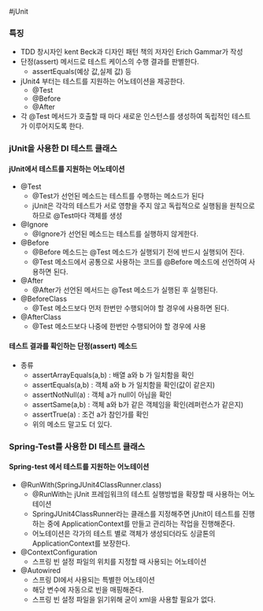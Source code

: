 #jUnit
### 특징
  * TDD 창시자인 kent Beck과 디자인 패턴 책의 저자인 Erich Gammar가 작성
  * 단정(assert) 메서드로 테스트 케이스의 수행 결과를 판별한다.
    * assertEquals(예상 값,실제 값) 등
  * jUnit4 부터는 테스트를 지원하는 어노테이션을 제공한다.
    * @Test
    * @Before
    * @After
  * 각 @Test 메서드가 호출할 때 마다 새로운 인스턴스를 생성하여 독립적인 테스트가 이루어지도록 한다.

### jUnit을 사용한 DI 테스트 클래스
#### jUnit에서 테스트를 지원하는 어노테이션
  * @Test
    * @Test가 선언된 메소드는 테스트를 수행하는 메소드가 된다
    * jUnit은 각각의 테스트가 서로 영향을 주지 않고 독립적으로 실행됨을 원칙으로 하므로 @Test마다 객체를 생성
  * @Ignore
    * @Ignore가 선언된 메소드는 테스트를 실행하지 않게한다.
  * @Before
    * @Before 메소드는 @Test 메소드가 실행되기 전에 반드시 실행되어 진다.
    * @Test 메소드에서 공통으로 사용하는 코드를 @Before 메소드에 선언하여 사용하면 된다.
  * @After
    * @After가 선언된 메서드는 @Test 메소드가 실행된 후 실행된다.
  * @BeforeClass
    * @Test 메소드보다 먼저 한번만 수행되어야 할 경우에 사용하면 된다.
  * @AfterClass
    * @Test 메소드보다 나중에 한번만 수행되어야 할 경우에 사용

  
#### 테스트 결과를 확인하는 단정(assert) 메소드
* 종류
  * assertArrayEquals(a,b) : 배열 a와 b 가 일치함을 확인
  * assertEquals(a,b) : 객체 a와 b 가 일치함을 확인(값이 같은지)
  * assertNotNull(a) : 객체 a가 null이 아님을 확인
  * assertSame(a,b) : 객체 a와 b가 같은 객체임을 확인(레퍼런스가 같은지)
  * assertTrue(a) : 조건 a가 참인가를 확인
  * 위의 메소드 말고도 더 있다.

### Spring-Test를 사용한 DI 테스트 클래스
#### Spring-test 에서 테스트를 지원하는 어노테이션 
* @RunWith(SpringJUnit4ClassRunner.class)
  * @RunWith는 jUnit 프레임워크의 테스트 실행방법을 확장할 때 사용하는 어노테이션
  * SpringJUnit4ClassRunner라는 클래스를 지정해주면 jUnit이 테스트를 진행하는 중에 ApplicationContext를 만들고 관리하는 작업을 진행해준다.
  * 어노테이션은 각가의 테스트 별로 객체가 생성되더라도 싱글톤의 ApplicationContext를 보장한다.
* @ContextConfiguration
  * 스프링 빈 설정 파일의 위치를 지정할 때 사용되는 어노테이션
* @Autowired
  * 스프링 DI에서 사용되는 특별한 어노테이션
  * 해당 변수에 자동으로 빈을 매핑해준다.
  * 스프링 빈 설정 파일을 읽기위해 굳이 xml을 사용할 필요가 없다.